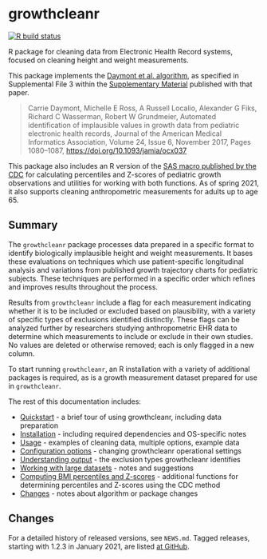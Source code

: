 
<!-- README.md is generated from README.Rmd. Please edit that file -->

# growthcleanr

<!-- badges: start -->

[![R build
status](https://github.com/carriedaymont/growthcleanr/workflows/R-CMD-check/badge.svg)](https://github.com/carriedaymont/growthcleanr/actions)

<!-- badges: end -->

R package for cleaning data from Electronic Health Record systems,
focused on cleaning height and weight measurements.

<a name="cite"></a> This package implements the [Daymont et
al. algorithm](https://academic.oup.com/jamia/article/24/6/1080/3767271),
as specified in Supplemental File 3 within the [Supplementary
Material](https://academic.oup.com/jamia/article/24/6/1080/3767271#97610899)
published with that paper.

> Carrie Daymont, Michelle E Ross, A Russell Localio, Alexander G Fiks,
> Richard C Wasserman, Robert W Grundmeier, Automated identification of
> implausible values in growth data from pediatric electronic health
> records, Journal of the American Medical Informatics Association,
> Volume 24, Issue 6, November 2017, Pages 1080–1087,
> <https://doi.org/10.1093/jamia/ocx037>

This package also includes an R version of the [SAS macro published by
the
CDC](https://www.cdc.gov/nccdphp/dnpao/growthcharts/resources/sas.htm)
for calculating percentiles and Z-scores of pediatric growth
observations and utilities for working with both functions. As of spring
2021, it also supports cleaning anthropometric measurements for adults
up to age 65.

## Summary

The `growthcleanr` package processes data prepared in a specific format
to identify biologically implausible height and weight measurements. It
bases these evaluations on techniques which use patient-specific
longitudinal analysis and variations from published growth trajectory
charts for pediatric subjects. These techniques are performed in a
specific order which refines and improves results throughout the
process.

Results from `growthcleanr` include a flag for each measurement
indicating whether it is to be included or excluded based on
plausibility, with a variety of specific types of exclusions identified
distinctly. These flags can be analyzed further by researchers studying
anthropometric EHR data to determine which measurements to include or
exclude in their own studies. No values are deleted or otherwise
removed; each is only flagged in a new column.

To start running `growthcleanr`, an R installation with a variety of
additional packages is required, as is a growth measurement dataset
prepared for use in `growthcleanr`.

The rest of this documentation includes:

-   [Quickstart](articles/quickstart.html) - a brief tour of using
    growthcleanr, including data preparation
-   [Installation](articles/installation.html) - including required
    dependencies and OS-specific notes
-   [Usage](articles/usage.html) - examples of cleaning data, multiple
    options, example data
-   [Configuration options](articles/configuration.html) - changing
    growthcleanr operational settings
-   [Understanding output](articles/output.html) - the exclusion types
    growthcleanr identifies
-   [Working with large datasets](articles/large-data-sets.html) - notes
    and suggestions
-   [Computing BMI percentiles and Z-scores](articles/utilities.html) -
    additional functions for determining percentiles and Z-scores using
    the CDC method
-   [Changes](news/index.html) - notes about algorithm or package
    changes

## Changes

For a detailed history of released versions, see `NEWS.md`. Tagged
releases, starting with 1.2.3 in January 2021, are listed [at
GitHub](https://github.com/carriedaymont/growthcleanr/releases).
